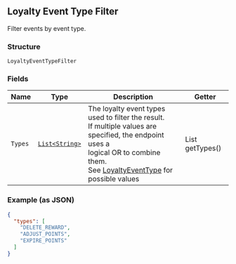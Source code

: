 ## Loyalty Event Type Filter

Filter events by event type.

### Structure

`LoyaltyEventTypeFilter`

### Fields

| Name | Type | Description | Getter |
|  --- | --- | --- | --- |
| `Types` | [`List<String>`](/doc/models/loyalty-event-type.md) | The loyalty event types used to filter the result.<br>If multiple values are specified, the endpoint uses a <br>logical OR to combine them.<br>See [LoyaltyEventType](#type-loyaltyeventtype) for possible values | List<String> getTypes() |

### Example (as JSON)

```json
{
  "types": [
    "DELETE_REWARD",
    "ADJUST_POINTS",
    "EXPIRE_POINTS"
  ]
}
```

